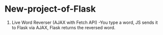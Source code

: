 # New-project-of-Flask
1. Live Word Reverser (AJAX with Fetch API) -You type a word, JS sends it to Flask via AJAX, Flask returns the reversed word.

